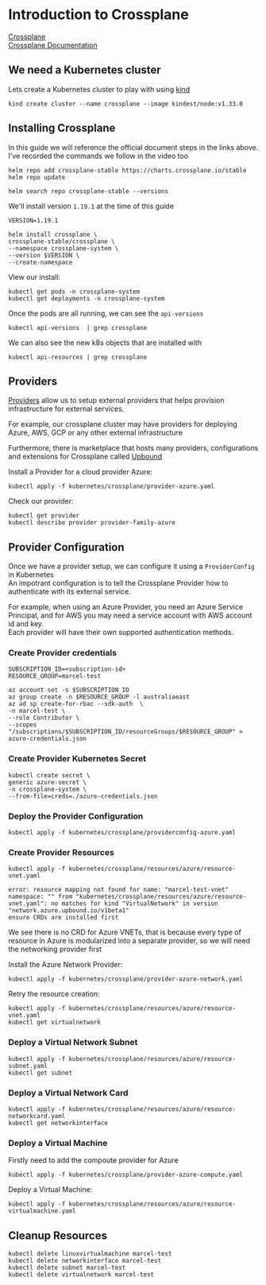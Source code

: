 # Introduction to Crossplane

[Crossplane](https://www.crossplane.io/) </br>
[Crossplane Documentation](https://docs.crossplane.io/v1.19/) </br>

## We need a Kubernetes cluster

Lets create a Kubernetes cluster to play with using [kind](https://kind.sigs.k8s.io/docs/user/quick-start/)

```
kind create cluster --name crossplane --image kindest/node:v1.33.0
```

## Installing Crossplane

In this guide we will reference the official document steps in the links above. </br>
I've recorded the commands we follow in the video too 


```
helm repo add crossplane-stable https://charts.crossplane.io/stable
helm repo update

helm search repo crossplane-stable --versions
```

We'll install version `1.19.1` at the time of this guide 

```
VERSION=1.19.1

helm install crossplane \
crossplane-stable/crossplane \
--namespace crossplane-system \
--version $VERSION \
--create-namespace
```

View our install: 

```
kubectl get pods -n crossplane-system
kubectl get deployments -n crossplane-system
```

Once the pods are all running, we can see the `api-versions` 

```
kubectl api-versions  | grep crossplane
```

We can also see the new k8s objects that are installed with 

```
kubectl api-resources | grep crossplane
```

## Providers 

[Providers](https://docs.crossplane.io/latest/concepts/providers/) allow us to setup external providers that helps provision infrastructure for external services. </br>

For example, our crossplane cluster may have providers for deploying Azure, AWS, GCP or any other external infrastructure </br>

Furthermore, there is marketplace that hosts many providers, configurations and extensions for Crossplane called [Upbound](https://marketplace.upbound.io/providers)


Install a Provider for a cloud provider Azure:

```
kubectl apply -f kubernetes/crossplane/provider-azure.yaml
```

Check our provider:

```
kubectl get provider
kubectl describe provider provider-family-azure
```

## Provider Configuration

Once we have a provider setup, we can configure it using a `ProviderConfig` in Kubernetes </br>
An impotrant configuration is to tell the Crossplane Provider how to authenticate with its external service. </br>

For example, when using an Azure Provider, you need an Azure Service Principal, and for AWS you may need a service account with AWS account id and key. </br>
Each provider will have their own supported authentication methods. </br>

### Create Provider credentials 

```
SUBSCRIPTION_ID=<subscription-id>
RESOURCE_GROUP=marcel-test

az account set -s $SUBSCRIPTION_ID
az group create -n $RESOURCE_GROUP -l australiaeast
az ad sp create-for-rbac --sdk-auth  \
-n marcel-test \
--role Contributor \
--scopes "/subscriptions/$SUBSCRIPTION_ID/resourceGroups/$RESOURCE_GROUP" > azure-credentials.json
```

### Create Provider Kubernetes Secret 

```
kubectl create secret \
generic azure-secret \
-n crossplane-system \
--from-file=creds=./azure-credentials.json
```

### Deploy the Provider Configuration

```
kubectl apply -f kubernetes/crossplane/providerconfig-azure.yaml
```

### Create Provider Resources 

```
kubectl apply -f kubernetes/crossplane/resources/azure/resource-vnet.yaml

error: resource mapping not found for name: "marcel-test-vnet" namespace: "" from "kubernetes/crossplane/resources/azure/resource-vnet.yaml": no matches for kind "VirtualNetwork" in version "network.azure.upbound.io/v1beta1"
ensure CRDs are installed first

```
We see there is no CRD for Azure VNETs, that is because every type of resource in Azure is modularized into a separate provider, so we will need the networking provider first </br>

Install the Azure Network Provider:

```
kubectl apply -f kubernetes/crossplane/provider-azure-network.yaml
```

Retry the resource creation:

```
kubectl apply -f kubernetes/crossplane/resources/azure/resource-vnet.yaml
kubectl get virtualnetwork
```

### Deploy a Virtual Network Subnet 

```
kubectl apply -f kubernetes/crossplane/resources/azure/resource-subnet.yaml
kubectl get subnet
```

### Deploy a Virtual Network Card 

```
kubectl apply -f kubernetes/crossplane/resources/azure/resource-networkcard.yaml
kubectl get networkinterface
```

### Deploy a Virtual Machine 

Firstly need to add the compoute provider for Azure

```
kubectl apply -f kubernetes/crossplane/provider-azure-compute.yaml
```

Deploy a Virtual Machine:

```
kubectl apply -f kubernetes/crossplane/resources/azure/resource-virtualmachine.yaml
```

## Cleanup Resources

```
kubectl delete linuxvirtualmachine marcel-test
kubectl delete networkinterface marcel-test
kubectl delete subnet marcel-test
kubectl delete virtualnetwork marcel-test
```